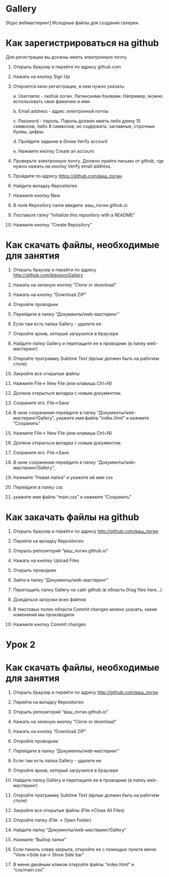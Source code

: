 # Gallery
[Курс вебмастеринг] Исходные файлы для создания галереи.

# Как зарегистрироваться на github

Для регистрации вы должны иметь электронную почту.

1. Открыть браузер и перейти по адресу github.com

2. Нажать на кнопку Sign Up

3. Откроется окно регистрации, в нем нужно указать:

    a. Username - любой логин. Латинскими буквами. Например, можно использовать свои фамилию и имя.

    b. Email address - адрес электронной почты

    c. Password - пароль. Пароль должен иметь либо длину 15 символов, либо 8 символов, но содержать: заглавные, строчные буквы, цифры.

    d. Пройдите задание в блоке Verify account

    e. Нажмите кнопку Create an account

4. Проверьте электронную почту. Должно прийти письмо от github, где нужно нажать на кнопку Verify email address. 

5. Пройдите по адресу https://github.com/ваш_логин.

6. Найдите вкладку Repositories

7. Нажмите кнопку New

8. В поле Repository name введите: ваш_логин.github.io

9. Поставьте галку “Initialize this repository with a README”

10. Нажмите кнопку “Create Repository”

# Как скачать файлы, необходимые для занятия

1. Открыть браузер и перейти по адресу http://github.com/klesson/Gallery

2. Нажать на зеленую кнопку “Clone or download”

3. Нажать на кнопку “Download ZIP”

4. Откройте проводник

5. Перейдите в папку “Документы/web-мастеринг”

6. Если там есть папка Gallery - удалите ее

7. Откройте архив, который загрузился в браузере

8. Найдите папку Gallery и перетащите ее в проводник (в папку web-мастеринг)

9. Откройте программу Sublime Text (ярлык должен быть на рабочем столе)

10. Закройте все открытые файлы

11. Нажмите File-> New File (или клавиша Ctrl+N)

12. Должна открыться вкладка с новым документом.

13. Сохраните его. File->Save

14. В окне сохранения перейдите в папку “Документы/web-мастеринг/Gallery”, укажите имя файла “index.html” и нажмите “Сохранить”

15. Нажмите File-> New File (или клавиша Ctrl+N)

16. Должна открыться вкладка с новым документом.

17. Сохраните его. File->Save

18. В окне сохранения перейдите в папку “Документы/web-мастеринг/Gallery”,

19. Нажмите “Новая папка” и укажите ей имя css

20. Перейдите в папку сss

21. укажите имя файла “main.css” и нажмите “Сохранить”



# Как закачать файлы на github

1. Открыть браузер и перейти по адресу http://github.com/ваш_логин

2. Перейти на вкладку Repositories

3. Открыть репозиторий “ваш_логин.github.io”

4. Нажать на кнопку Upload Files

5. Открыть проводник

6. Зайти в папку “Документы/web-мастеринг”

7. Перетащить папку Gallery на сайт github (в область Drag files here...)

8. Дождаться загрузки всех файлов

9. В текстовых полях области Commit changes можно указать, какие изменения мы производили

10. Нажмите кнопку Commit changes

# Урок 2
# Как скачать файлы, необходимые для занятия

1. Открыть браузер и перейти по адресу http://github.com/ваш_логин

2. Перейти на вкладку Repositories

3. Открыть репозиторий “ваш_логин.github.io”

4. Нажать на зеленую кнопку “Clone or download”

5. Нажать на кнопку “Download ZIP”

6. Откройте проводник

7. Перейдите в папку “Документы/web-мастеринг”

8. Если там есть папка Gallery - удалите ее

9. Откройте архив, который загрузился в браузере

10. Найдите папку Gallery и перетащите ее в проводник (в папку web-мастеринг)

11. Откройте программу Sublime Text (ярлык должен быть на рабочем столе)

12. Закройте все открытые файлы (File->Close All Files)

13. Откройте папку (File -> Open Folder)

14. Найдите папку “Документы/web-мастеринг/Gallery”

15. Нажмите “Выбор папки”

16. Если панель слева закрыта, откройте ее с помощью пункта меню “View->Side bar-> Show Side bar”

17. В меню двойным кликом откройте файлы “index.html” и “css/main.css”
